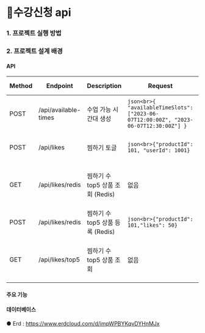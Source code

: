 # 🛒수강신청 api

### 1. 프로젝트 실행 방법

### 2. 프로젝트 설계 배경

#### API


| Method | Endpoint               | Description                     | Request              | Response Example                    |
|--------|------------------------|---------------------------------|----------------------|-------------------------------------|
| POST   | /api/available-times    | 수업 가능 시간대 생성         | ``json<br>{ "availableTimeSlots": ["2023-06-07T12:00:00Z", "2023-06-07T12:30:00Z"] }`` | ```json<br>{"message": "수업 가능 시간대가 생성되었습니다."}``` |
| POST   | /api/likes             | 찜하기 토글                   | ```json<br>{"productId": 101, "userId": 1001}``` | ```json<br>{"message": "찜 상태가 변경되었습니다."}``` |
| GET    | /api/likes/redis       | 찜하기 수 top5 상품 조회 (Redis) | 없음                  | ```json<br>[{"productId": 101,"likes": 50},{"productId": 102,"likes": 45}]``` |
| POST   | /api/likes/redis       | 찜하기 수 top5 상품 등록 (Redis) | ```json<br>{"productId": 101,"likes": 50}``` | ```json<br>{"message": "상품이 등록되었습니다."}``` |
| GET    | /api/likes/top5        | 찜하기 수 top5 상품 조회     | 없음                  | ```json<br>[{"productId": 101,"likes": 50},{"productId": 102,"likes": 45}]``` |

#### 주요 기능
#### 데이터베이스
● Erd : https://www.erdcloud.com/d/impWPBYKqvDYHnMJx
